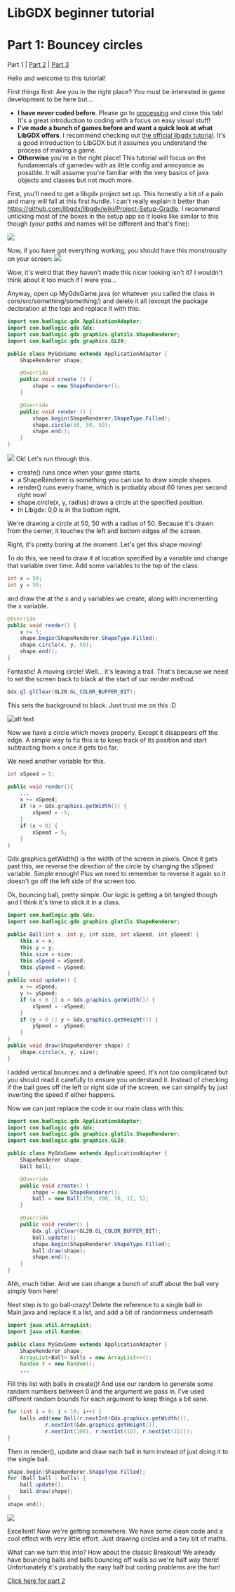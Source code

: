 # LibGDX beginner tutorial
# Part 1: Bouncey circles
Part 1 | [Part 2](http://tann.space/HelloLibgdx/2.html) | [Part 3](http://tann.space/HelloLibgdx/3.html)

Hello and welcome to this tutorial! 

First things first: Are you in the right place? You must be interested in game development to be here but...

- **I have never coded before**. Please go to [processing](http://hello.processing.org/) and close this tab! It's a great introduction to coding with a focus on easy visual stuff!
- **I've made a bunch of games before and want a quick look at what LibGDX offers**. I recommend checking out [the official libgdx tutorial](https://github.com/libgdx/libgdx/wiki/A-simple-game). It's a good introduction to LibGDX but it assumes you understand the process of making a game. 
- **Otherwise** you're in the right place! This tutorial will focus on the fundamentals of gamedev with as little config and annoyance as possible. It will assume you're familiar with the very basics of java objects and classes but not much more.

First, you'll need to get a libgdx project set up. This honestly a bit of a pain and many will fall at this first hurdle. I can't really explain it better than https://github.com/libgdx/libgdx/wiki/Project-Setup-Gradle. I recommend unticking most of the boxes in the setup app so it looks like similar to this though (your paths and names will be different and that's fine):

![](http://tann.space/HelloLibgdx/setup.png)

Now, if you have got everything working, you should have this monstrousity on your screen:
![](http://tann.space/HelloLibgdx/awful.png)

Wow, it's weird that they haven't made this nicer looking isn't it? I wouldn't think about it too much if I were you...


Anyway, open up MyGdxGame.java (or whatever you called the class in core/src/something/something/) and delete it all (except the package declaration at the top) and replace it with this:

```Java
import com.badlogic.gdx.ApplicationAdapter;
import com.badlogic.gdx.Gdx;
import com.badlogic.gdx.graphics.glutils.ShapeRenderer;
import com.badlogic.gdx.graphics.GL20;

public class MyGdxGame extends ApplicationAdapter {
    ShapeRenderer shape;

    @Override
    public void create () {
        shape = new ShapeRenderer();
    }

    @Override
    public void render () {
        shape.begin(ShapeRenderer.ShapeType.Filled);
        shape.circle(50, 50, 50);
        shape.end();
    }
}
```
![](http://tann.space/HelloLibgdx/circle.png)
Ok! Let's run through this.
- create() runs once when your game starts.
- a ShapeRenderer is something you can use to draw simple shapes.
- render() runs every frame, which is probably about 60 times per second right now!
- shape.circle(x, y, radius) draws a circle at the specified position.
- In Libgdx: 0,0 is in the bottom right. 

We're drawing a circle at 50, 50 with a radius of 50. Because it's drawn from the center, it touches the left and bottom edges of the screen.

Right, it's pretty boring at the moment. Let's get this shape moving!

To do this, we need to draw it at location specified by a variable and change that variable over time.
Add some variables to the top of the class:
```Java
int x = 50;
int y = 50;
```
and draw the at the x and y variables we create, along with incrementing the x variable.
```Java
@Override
public void render() {
    x += 5;
    shape.begin(ShapeRenderer.ShapeType.Filled);
    shape.circle(x, y, 50);
    shape.end();
}
```


Fantastic! A moving circle! Well... it's leaving a trail. That's because we need to set the screen back to black at the start of our render method.
```Java
Gdx.gl.glClear(GL20.GL_COLOR_BUFFER_BIT); 
```

This sets the background to black. Just trust me on this :D

![alt text](http://tann.space/HelloLibgdx/moving.gif)

Now we have a circle which moves properly. Except it disappears off the edge. A simple way to fix this is to keep track of its position and start subtracting from x once it gets too far.

We need another variable for this.
```Java
int xSpeed = 5;

public void render(){
    ...
    x += xSpeed;
    if (x > Gdx.graphics.getWidth()) {
        xSpeed = -5;
    }
    if (x < 0) {
        xSpeed = 5;
    }
}
```

Gdx.graphics.getWidth() is the width of the screen in pixels. Once it gets past this, we reverse the direction of the circle by changing the xSpeed variable. Simple enough! Plus we need to remember to reverse it again so it doesn't go off the left side of the screen too.

Ok, bouncing ball, pretty simple. Our logic is getting a bit tangled though and I think it's time to stick it in a class.
```Java
import com.badlogic.gdx.Gdx;
import com.badlogic.gdx.graphics.glutils.ShapeRenderer;

public Ball(int x, int y, int size, int xSpeed, int ySpeed) {
    this.x = x;
    this.y = y;
    this.size = size;
    this.xSpeed = xSpeed;
    this.ySpeed = ySpeed;
}
public void update() {
    x += xSpeed;
    y += ySpeed;
    if (x < 0 || x > Gdx.graphics.getWidth()) {
        xSpeed = -xSpeed;
    }
    if (y < 0 || y > Gdx.graphics.getHeight()) {
        ySpeed = -ySpeed;
    }
}
public void draw(ShapeRenderer shape) {
    shape.circle(x, y, size);
}
```
I added vertical bounces and a definable speed. It's not too complicated but you should read it carefully to ensure you understand it. Instead of checking if the ball goes off the left or right side of the screen, we can simplify by just inverting the speed if either happens.

Now we can just replace the code in our main class with this:
```Java
import com.badlogic.gdx.ApplicationAdapter;
import com.badlogic.gdx.Gdx;
import com.badlogic.gdx.graphics.glutils.ShapeRenderer;
import com.badlogic.gdx.graphics.GL20;

public class MyGdxGame extends ApplicationAdapter {
    ShapeRenderer shape;
    Ball ball;

    @Override
    public void create() {
        shape = new ShapeRenderer();
        ball = new Ball(150, 200, 70, 12, 5);
    }

    @Override
    public void render() {
        Gdx.gl.glClear(GL20.GL_COLOR_BUFFER_BIT);
        ball.update();
        shape.begin(ShapeRenderer.ShapeType.Filled);
        ball.draw(shape);
        shape.end();
    }
}
```

Ahh, much tidier. And we can change a bunch of stuff about the ball very simply from here!

Next step is to go ball-crazy!
Delete the reference to a single ball in Main.java and replace it a list, and add a bit of randomness underneath
```Java
import java.util.ArrayList;
import java.util.Random;

public class MyGdxGame extends ApplicationAdapter {
    ShapeRenderer shape;
    ArrayList<Ball> balls = new ArrayList<>();
    Random r = new Random();
    ...
```

Fill this list with balls in create()! And use our random to generate some random numbers between 0 and the argument we pass in. I've used different random bounds for each argument to keep things a bit sane.
```Java
for (int i = 0; i < 10; i++) {
    balls.add(new Ball(r.nextInt(Gdx.graphics.getWidth()),
            r.nextInt(Gdx.graphics.getHeight()),
            r.nextInt(100), r.nextInt(15), r.nextInt(15)));
}
```

Then in render(), update and draw each ball in turn instead of just doing it to the single ball.
```Java
shape.begin(ShapeRenderer.ShapeType.Filled);
for (Ball ball : balls) {
    ball.update();
    ball.draw(shape);
}
shape.end();
```

![](http://tann.space/HelloLibgdx/bouncing.gif)

Excellent! Now we're getting somewhere. We have some clean code and a cool effect with very little effort. Just drawing circles and a tiny bit of maths. 

What can we turn this into? How about the classic Breakout! We already have bouncing balls and balls bouncing off walls so we're half way there! Unfortunately it's probably the easy half but coding problems are the fun!

[Click here for part 2](http://tann.space/HelloLibgdx/2.html)

